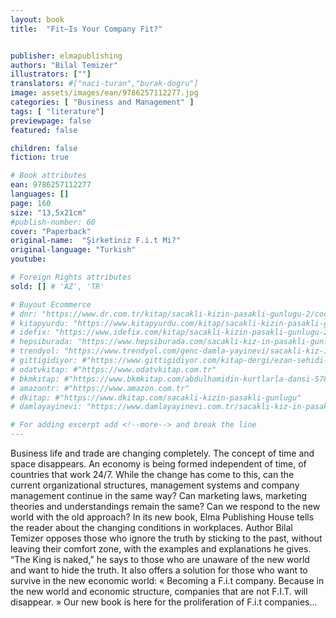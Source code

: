 ```yaml
---
layout: book
title:  "Fit–Is Your Company Fit?"


publisher: elmapublishing
authors: "Bilal Temizer"
illustrators: [""]
translators: #["naci-turan","burak-dogru"]
image: assets/images/ean/9786257112277.jpg
categories: [ "Business and Management" ]
tags: [ "literature"]
previewpage: false
featured: false

children: false
fiction: true

# Book attributes
ean: 9786257112277
languages: []
page: 160
size: "13,5x21cm"
#publish-number: 60
cover: "Paperback"
original-name:  "Şirketiniz F.i.t Mi?"
original-language: "Turkish"
youtube:

# Foreign Rights attributes
sold: [] # 'AZ', 'TR'

# Buyout Ecommerce
# dnr: "https://www.dr.com.tr/kitap/sacakli-kizin-pasakli-gunlugu-2/cocuk-ve-genclik/genclik-10-yas/roman-oyku/urunno=0001893059001"
# kitapyurdu: "https://www.kitapyurdu.com/kitap/sacakli-kizin-pasakli-gunlugu-2-/560122.html&filter_name=Sa%C3%A7akl%C4%B1+K%C4%B1z%27%C4%B1n+Pasakl%C4%B1+G%C3%BCnl%C3%BC%C4%9F%C3%BC+2"
# idefix: "https://www.idefix.com/kitap/sacakli-kizin-pasakli-gunlugu-2/cocuk-ve-genclik/genclik-10-yas/roman-oyku/urunno=0001893059001"
# hepsiburada: "https://www.hepsiburada.com/sacakli-kiz-in-pasakli-gunlugu-2-damla-yayinevi-p-HBV000012ER86"
# trendyol: "https://www.trendyol.com/genc-damla-yayinevi/sacakli-kiz-in-pasakli-gunlugu-2-p-54825777"
# gittigidiyor: #"https://www.gittigidiyor.com/kitap-dergi/ezan-sehidi-adnan-menderes_pdp_732728793"
# odatvkitap: #"https://www.odatvkitap.com.tr"
# bkmkitap: #"https://www.bkmkitap.com/abdulhamidin-kurtlarla-dansi-578226"
# amazontr: #"https://www.amazon.com.tr"
# dkitap: #"https://www.dkitap.com/sacakli-kizin-pasakli-gunlugu"
# damlayayinevi: "https://www.damlayayinevi.com.tr/sacakli-kiz-in-pasakli-gunlugu-2-bu-iste-bi-terslik-var"

# For adding excerpt add <!--more--> and break the line
---
```

Business life and trade are changing completely. The concept of time and space disappears. An
economy is being formed independent of time, of
countries that work 24/7. While the change has
come to this, can the current organizational structures, management systems and company management continue in the same way? Can marketing laws, marketing theories and understandings
remain the same? Can we respond to the new
world with the old approach?
In its new book, Elma Publishing House tells the
reader about the changing conditions in workplaces. Author Bilal Temizer opposes those who ignore
the truth by sticking to the past, without leaving
their comfort zone, with the examples and explanations he gives. “The King is naked,” he says to
those who are unaware of the new world and want
to hide the truth. It also offers a solution for those
who want to survive in the new economic world:
« Becoming a F.i.t company. Because in the new
world and economic structure, companies that are
not F.I.T. will disappear. »
Our new book is here for the proliferation of F.i.t
companies...
<!--more--> 

